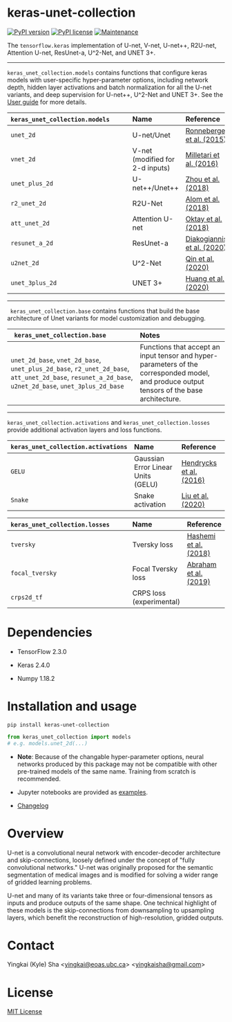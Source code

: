 # keras-unet-collection

[![PyPI version](https://badge.fury.io/py/keras-unet-collection.svg)](https://badge.fury.io/py/keras-unet-collection)
[![PyPI license](https://img.shields.io/pypi/l/keras-unet-collection.svg)](https://pypi.org/project/keras-unet-collection/)
[![Maintenance](https://img.shields.io/badge/Maintained%3F-yes-green.svg)](https://github.com/yingkaisha/keras-unet-collection/graphs/commit-activity)

The `tensorflow.keras` implementation of U-net, V-net, U-net++, R2U-net, Attention U-net, ResUnet-a, U^2-Net, and UNET 3+.

----------

`keras_unet_collection.models` contains functions that configure keras models with user-specific hyper-parameter options, including network depth, hidden layer activations and batch normalization for all the U-net variants, and deep supervision for U-net++, U^2-Net and UNET 3+. See the [User guide](https://github.com/yingkaisha/keras-unet-collection/blob/main/examples/user_guid_models.ipynb) for more details.

| `keras_unet_collection.models`&nbsp;&nbsp;&nbsp;&nbsp;&nbsp;&nbsp;&nbsp;&nbsp;&#8239; | Name | Reference |
|:---------------|:----------------|:----------------|
| `unet_2d`      | U-net/Unet      | [Ronneberger et al. (2015)](https://link.springer.com/chapter/10.1007/978-3-319-24574-4_28) |
| `vnet_2d`      | V-net (modified for 2-d inputs) | [Milletari et al. (2016)](https://arxiv.org/abs/1606.04797) |
| `unet_plus_2d` | U-net++/Unet++  | [Zhou et al. (2018)](https://link.springer.com/chapter/10.1007/978-3-030-00889-5_1) |
| `r2_unet_2d`   | R2U-Net         | [Alom et al. (2018)](https://arxiv.org/abs/1802.06955) |
| `att_unet_2d`  | Attention U-net | [Oktay et al. (2018)](https://arxiv.org/abs/1804.03999) |
| `resunet_a_2d` | ResUnet-a       | [Diakogiannis et al. (2020)](https://doi.org/10.1016/j.isprsjprs.2020.01.013) |
| `u2net_2d`     | U^2-Net         | [Qin et al. (2020)](https://arxiv.org/abs/2005.09007) |
| `unet_3plus_2d` | UNET 3+        | [Huang et al. (2020)](https://arxiv.org/abs/2004.08790) |

----------

` keras_unet_collection.base` contains functions that build the base architecture of Unet variants for model customization and debugging.

| ` keras_unet_collection.base` | Notes |
|:-----------------------------------|:------|
| `unet_2d_base`, `vnet_2d_base`, `unet_plus_2d_base`, `r2_unet_2d_base`, `att_unet_2d_base`, `resunet_a_2d_base`, `u2net_2d_base`, `unet_3plus_2d_base` | Functions that accept an input tensor and hyper-parameters of the corresponded model, and produce output tensors of the base architecture. |

----------

`keras_unet_collection.activations` and `keras_unet_collection.losses` provide additional activation layers and loss functions.

| `keras_unet_collection.activations` | Name | Reference |
|:--------|:----------------|:----------------|
| `GELU`  | Gaussian Error Linear Units (GELU)   | [Hendrycks et al. (2016)](https://arxiv.org/abs/1606.08415) |
| `Snake` | Snake activation                     | [Liu et al. (2020)](https://arxiv.org/abs/2006.08195) |

| `keras_unet_collection.losses`&nbsp;&nbsp;&nbsp;&nbsp;&nbsp;&nbsp;&nbsp;&nbsp;&#8239; | Name | Reference |
|:----------------|:----------------|:----------------|
| `tversky`       | Tversky loss                   | [Hashemi et al. (2018)](https://ieeexplore.ieee.org/abstract/document/8573779) |
| `focal_tversky` | Focal Tversky loss             | [Abraham et al. (2019)](https://ieeexplore.ieee.org/abstract/document/8759329) |
| `crps2d_tf`     | CRPS loss (experimental)       | |

# Dependencies

* TensorFlow 2.3.0

* Keras 2.4.0

* Numpy 1.18.2

# Installation and usage

```pip install keras-unet-collection```

```python
from keras_unet_collection import models
# e.g. models.unet_2d(...)
```

* **Note**: Because of the changable hyper-parameter options, neural networks produced by this package may not be compatible with other pre-trained models of the same name. Training from scratch is recommended.

* Jupyter notebooks are provided as [examples](https://github.com/yingkaisha/keras-unet-collection/tree/main/examples).

* [Changelog](https://github.com/yingkaisha/keras-unet-collection/blob/main/CHANGELOG.md)

# Overview

U-net is a convolutional neural network with encoder-decoder architecture and skip-connections, loosely defined under the concept of "fully convolutional networks." U-net was originally proposed for the semantic segmentation of medical images and is modified for solving a wider range of gridded learning problems.

U-net and many of its variants take three or four-dimensional tensors as inputs and produce outputs of the same shape. One technical highlight of these models is the skip-connections from downsampling to upsampling layers, which benefit the reconstruction of high-resolution, gridded outputs.

# Contact

Yingkai (Kyle) Sha <<yingkai@eoas.ubc.ca>> <<yingkaisha@gmail.com>>

# License

[MIT License](https://github.com/yingkaisha/keras-unet/blob/main/LICENSE)
